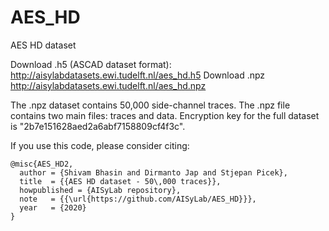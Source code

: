 # AES_HD
AES HD dataset

Download .h5 (ASCAD dataset format): http://aisylabdatasets.ewi.tudelft.nl/aes_hd.h5
Download .npz http://aisylabdatasets.ewi.tudelft.nl/aes_hd.npz

The .npz dataset contains 50,000 side-channel traces. The .npz file contains two main files: traces and data.
Encryption key for the full dataset is "2b7e151628aed2a6abf7158809cf4f3c".

If you use this code, please consider citing:

    @misc{AES_HD2,
      author = {Shivam Bhasin and Dirmanto Jap and Stjepan Picek},
      title  = {{AES HD dataset - 50\,000 traces}},
      howpublished = {AISyLab repository},
      note   = {{\url{https://github.com/AISyLab/AES_HD}}},
      year   = {2020}
    }
